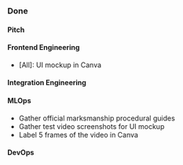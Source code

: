 ### Done

#### Pitch

#### Frontend Engineering
- [All]: UI mockup in Canva

#### Integration Engineering

#### MLOps
- Gather official marksmanship procedural guides
- Gather test video screenshots for UI mockup
- Label 5 frames of the video in Canva

#### DevOps